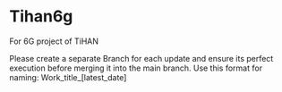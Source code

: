 # Tihan6g
For 6G project of TiHAN

Please create a separate Branch for each update and ensure its perfect execution before merging it into the main branch.
Use this format for naming:
Work_title_[latest_date]
